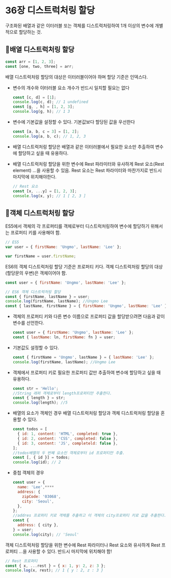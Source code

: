 # 36장 디스트럭처링 할당

구조화된 배열과 같은 이터러블 또는 객체를 디스트럭처링하여 1개 이상의 변수에 개별적으로 할당하는 것.

## 📖배열 디스트럭처링 할당

```javascript
const arr = [1, 2, 3];
const [one, two, three] = arr;
```

배열 디스트럭처링 할당의 대상은 이터러블이어야 하며 할당 기준은 인덱스다.

- 변수의 개수와 이터러블 요소 개수가 반드시 일치할 필요는 없다
  ```javascript
  const [c, d] = [1];
  console.log(c, d); // 1 undefined
  const [g, , h] = [1, 2, 3];
  console.log(g, h); // 1 3
  ```
- 변수에 기본값을 설정할 수 있다. 기본값보다 할당된 값을 우선한다
  ```javascript
  const [a, b, c = 3] = [1, 2];
  console.log(a, b, c); // 1, 2, 3
  ```
- 배열 디스트럭처링 할당은 배열과 같은 이터러블에서 필요한 요소만 추출하여 변수에 할당하고 싶을 때 유용하다.
- 배열 디스트럭처링 할당을 위한 변수에 Rest 파라미터와 유사하게 Rest 요소(Rest element) ...을 사용할 수 있음. Rest 요소는 Rest 파라미터와 마찬가지로 반드시 마지막에 위치해야한다.

  ```javascript
  // Rest 요소
  const [x, ...y] = [1, 2, 3];
  console.log(x, y); // 1 [ 2, 3 ]
  ```

## 📖객체 디스트럭처링 할당

ES5에서 객체의 각 프로퍼티를 객체로부터 디스트럭처링하여 변수에 할당하기 위해서는 프로퍼티 키를 사용해야 함.

```javascript
// ES5
var user = { firstName: 'Ungmo', lastName: 'Lee' };

var firstName = user.firstName;
```

ES6의 객체 디스트럭처링 할당 기준은 프로퍼티 키다. 객체 디스트럭처링 할당의 대상(할당문의 우변)은 객체이어야 함.

```javascript
const user = { firstName: 'Ungmo', lastName: 'Lee' };

// ES6 객체 디스트럭처링 할당
const { firstName, lastName } = user;
console.log(firstName, lastName); //Ungmo Lee
const { lastName, firstName } = { firstName: 'Ungmo', lastName: 'Lee' };
```

- 객체의 프로퍼티 키와 다른 변수 이름으로 프로퍼티 값을 할당받으려면 다음과 같이 변수를 선언한다.
  ```javascript
  const user = { firstName: 'Ungmo', lastName: 'Lee' };
  const { lastName: ln, firstName: fn } = user;
  ```
- 기본값도 설정할 수 있다.
  ```javascript
  const { firstName = 'Ungmo', lastName } = { lastName: 'Lee' };
  console.log(firstName, lastName); //Ungmo Lee
  ```
- 객체에서 프로퍼티 키로 필요한 프로퍼티 값만 추출하여 변수에 할당하고 싶을 때 유용하다.

  ```javascript
  const str = 'Hello';
  //String 래퍼 객체로부터 length프로퍼티만 추출한다.
  const { length } = str;
  console.log(length); //5
  ```

- 배열의 요소가 객체인 경우 배열 디스트럭처링 할당과 객체 디스트럭처링 할당을 혼용할 수 있다.

  ```javascript
  const todos = [
    { id: 1, content: 'HTML', completed: true },
    { id: 2, content: 'CSS', completed: false },
    { id: 3, content: 'JS', completeld: false },
  ];
  //todos배열의 두 번째 요소인 객체로부터 id 프로퍼티만 추출.
  const [, { id }] = todos;
  console.log(id); // 2
  ```

- 중첩 객체의 경우

  ```javascript
  const user = {
    name: 'Lee',****
    address: {
      zipCode: '03068',
      city: 'Seoul',
    },
  };
  //addres 프로퍼티 키로 객체를 추출하고 이 객체의 city프로퍼티 키로 값을 추출한다.
  const {
    address: { city },
  } = user;
  console.log(city); // 'Seoul'
  ```

객체 디스트럭처링 할당을 위한 변수에 Rest 파라미터나 Rest 요소와 유사하게 Rest 프로퍼티 ...을 사용할 수 있다. 반드시 마지막에 위치해야 함!

```javascript
// Rest 프로퍼티
const { x, ...rest } = { x: 1, y: 2, z: 3 };
console.log(x, rest); // 1 { y : 2, z : 3 }
```
